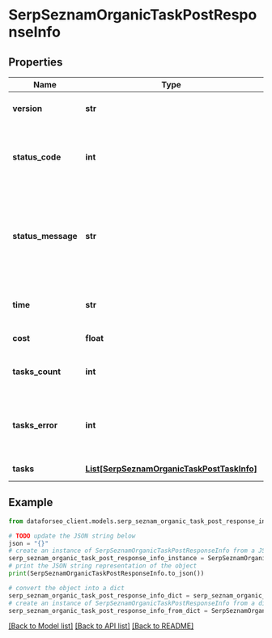 # SerpSeznamOrganicTaskPostResponseInfo


## Properties

Name | Type | Description | Notes
------------ | ------------- | ------------- | -------------
**version** | **str** | the current version of the API | [optional] 
**status_code** | **int** | general status code you can find the full list of the response codes here | [optional] 
**status_message** | **str** | general informational message you can find the full list of general informational messages here | [optional] 
**time** | **str** | total execution time, seconds | [optional] 
**cost** | **float** | total tasks cost, USD | [optional] 
**tasks_count** | **int** | the number of tasks in the tasks array | [optional] 
**tasks_error** | **int** | the number of tasks in the tasks array returned with an error | [optional] 
**tasks** | [**List[SerpSeznamOrganicTaskPostTaskInfo]**](SerpSeznamOrganicTaskPostTaskInfo.md) | array of tasks | [optional] 

## Example

```python
from dataforseo_client.models.serp_seznam_organic_task_post_response_info import SerpSeznamOrganicTaskPostResponseInfo

# TODO update the JSON string below
json = "{}"
# create an instance of SerpSeznamOrganicTaskPostResponseInfo from a JSON string
serp_seznam_organic_task_post_response_info_instance = SerpSeznamOrganicTaskPostResponseInfo.from_json(json)
# print the JSON string representation of the object
print(SerpSeznamOrganicTaskPostResponseInfo.to_json())

# convert the object into a dict
serp_seznam_organic_task_post_response_info_dict = serp_seznam_organic_task_post_response_info_instance.to_dict()
# create an instance of SerpSeznamOrganicTaskPostResponseInfo from a dict
serp_seznam_organic_task_post_response_info_from_dict = SerpSeznamOrganicTaskPostResponseInfo.from_dict(serp_seznam_organic_task_post_response_info_dict)
```
[[Back to Model list]](../README.md#documentation-for-models) [[Back to API list]](../README.md#documentation-for-api-endpoints) [[Back to README]](../README.md)


